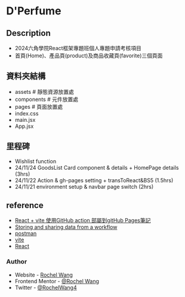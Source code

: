# D'Perfume
## Description
- 2024六角學院React框架專題班個人專題申請考核項目
- 首頁(Home)、產品頁(product)及商品收藏頁(favorite)三個頁面

## 資料夾結構
  - assets # 靜態資源放置處
  - components # 元件放置處
  - pages # 頁面放置處
  - index.css
  - main.jsx
  - App.jsx

## 里程碑
- Wishlist function
- 24/11/24 GoodsList Card component & details + HomePage details (3hrs)
- 24/11/22 Action & gh-pages setting + transToReact&BS5 (1.5hrs)
- 24/11/21 environment setup & navbar page switch  (2hrs)

## reference
- [React + vite 使用GitHub action 部屬到gitHub Pages筆記](https://vanessa7591.medium.com/react-vite-%E4%BD%BF%E7%94%A8github-action-%E9%83%A8%E5%B1%AC%E5%88%B0github-pages%E7%AD%86%E8%A8%98-9e1b7c010c59)
- [Storing and sharing data from a workflow](https://docs.github.com/en/actions/writing-workflows/choosing-what-your-workflow-does/storing-and-sharing-data-from-a-workflow)
- [postman](https://www.postman.com/)
- [vite](https://vite.dev/guide/)
- [React](https://react.dev/reference/react)
### Author
- Website - [Rochel Wang](https://github.com/rochelwang1205)
- Frontend Mentor - [@Rochel Wang](https://www.frontendmentor.io/profile/rochelwang1205)
- Twitter - [@RochelWang4](https://twitter.com/RochelWang4)